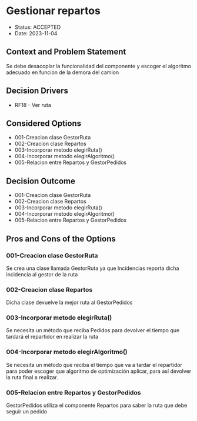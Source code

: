 # Gestionar repartos

* Status: ACCEPTED
* Date: 2023-11-04

## Context and Problem Statement

Se debe desacoplar la funcionalidad del componente y escoger el algoritmo adecuado en funcion de la demora del camion

## Decision Drivers

* RF18 - Ver ruta

## Considered Options

* 001-Creacion clase GestorRuta
* 002-Creacion clase Repartos
* 003-Incorporar metodo elegirRuta()
* 004-Incorporar metodo elegirAlgoritmo()
* 005-Relacion entre Repartos y GestorPedidos

## Decision Outcome

* 001-Creacion clase GestorRuta
* 002-Creacion clase Repartos
* 003-Incorporar metodo elegirRuta()
* 004-Incorporar metodo elegirAlgoritmo()
* 005-Relacion entre Repartos y GestorPedidos

## Pros and Cons of the Options

### 001-Creacion clase GestorRuta

Se crea una clase llamada GestorRuta ya que Incidencias reporta dicha incidencia al gestor de la ruta

### 002-Creacion clase Repartos

Dicha clase devuelve la mejor ruta al GestorPedidos

### 003-Incorporar metodo elegirRuta()

Se necesita un método que reciba Pedidos para devolver el tiempo que tardará el repartidor en realizar la ruta

### 004-Incorporar metodo elegirAlgoritmo()

Se necesita un método que reciba el tiempo que va a tardar el repartidor para poder escoger que algoritmo de optimización aplicar, para así devolver la ruta final a realizar.

### 005-Relacion entre Repartos y GestorPedidos

GestorPedidos utiliza el componente Repartos para saber la ruta que debe seguir un pedido
